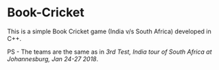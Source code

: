 # Book-Cricket

This is a simple Book Cricket game (India v/s South Africa) developed in C++.

PS - The teams are the same as in <i>3rd Test, India tour of South Africa at Johannesburg, Jan 24-27 2018</i>.
